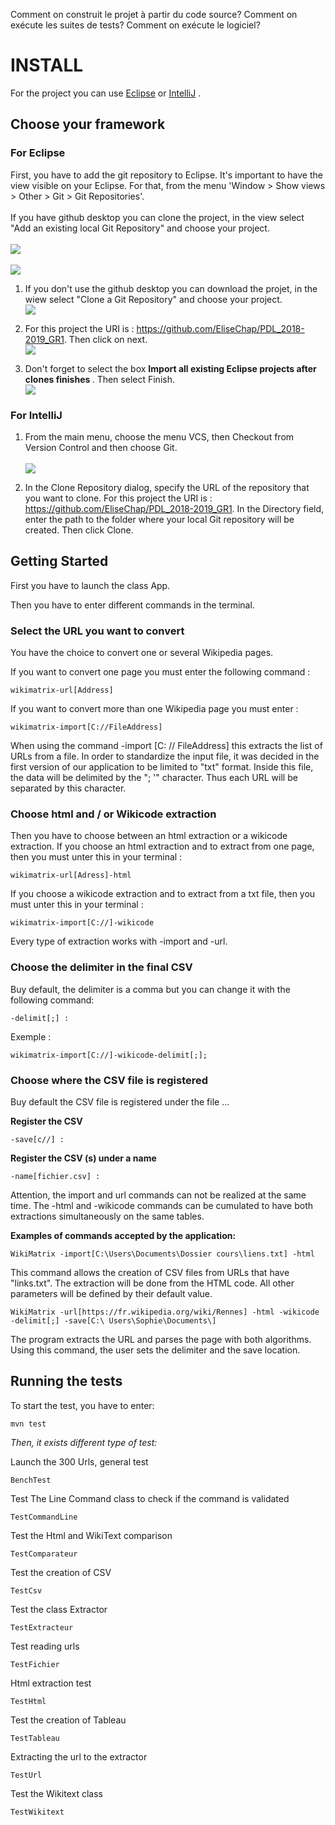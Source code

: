 Comment on construit le projet à partir du code source?
Comment on exécute les suites de tests?
Comment on exécute le logiciel?

# INSTALL 

For the project you can use <a href="#eclipse">Eclipse</a> or  <a href="#intellij">IntelliJ</a> . 

## Choose your framework

<h3 id=eclipse> For Eclipse </h3>

First, you have to add the git repository to Eclipse. It's important to have the view visible on your Eclipse. For that, from the menu 'Window > Show views > Other > Git > Git Repositories'. <br/><br/>
If you have github desktop you can clone the project, in the view select "Add an existing local Git Repository" and choose your project.
<br/>
<br><img src= "ANNEXES/ExistingLocalGit.png"><br>
<br><img src= "ANNEXES/projectClone.png"><br>

1. If you don't use the github desktop you can download the projet, in the wiew select "Clone a Git Repository" and choose your project.<br><img src= "ANNEXES/imgGitRepositories.png"><br>

2.  For this project the URI is : https://github.com/EliseChap/PDL_2018-2019_GR1. Then click on next. 
<br><img src= "ANNEXES/projectDownload.png"><br>

3. Don't forget to select the box <b> Import all existing Eclipse projects after clones finishes </b>. Then select Finish. 
<br> <img src= "ANNEXES/Capture.PNG"><br>


<h3 id=intellij> For IntelliJ </h3>

1. From the main menu, choose the menu VCS, then Checkout from Version Control and then choose Git. <br/>
<br><img src= "ANNEXES/image.PNG"><br>

2. In the Clone Repository dialog, specify the URL of the repository that you want to clone. For this project the URI is : https://github.com/EliseChap/PDL_2018-2019_GR1. In the Directory field, enter the path to the folder where your local Git repository will be created. Then click Clone. 

## Getting Started

First you have to launch the class App. 

Then you have to enter different commands in the terminal. 

<h3> Select the URL you want to convert </h3>

You have the choice to convert one or several Wikipedia pages. <br/>

If you want to convert one page you must enter the following command : 

```
wikimatrix-url[Address]
```

If you want to convert more than one Wikipedia page you must enter : 

```
wikimatrix-import[C://FileAddress]
```
When using the command -import [C: // FileAddress] this extracts the list of URLs from a file. In order to standardize the input file, it was decided in the first version of our application to be limited to "txt" format. Inside this file, the data will be delimited by the "; '" character. Thus each URL will be separated by this character.

<h3> Choose html and / or Wikicode extraction </h3>

Then you have to choose between an html extraction or a wikicode extraction. If you choose an html extraction and to extract from one page, then you must unter this in your terminal : 

```
wikimatrix-url[Adress]-html
```

If you choose a wikicode extraction and to extract from a txt file, then you must unter this in your terminal : 

```
wikimatrix-import[C://]-wikicode
```

Every type of extraction works with -import and -url.

<h3> Choose the delimiter in the final CSV </h3>

Buy default, the delimiter is a comma but you can change it with the following command: 

```
-delimit[;] : 
```

Exemple : 

```
wikimatrix-import[C://]-wikicode-delimit[;]; 
```
<h3> Choose where the CSV file is registered </h3>

Buy default the CSV file is registered under the file ...

**Register the CSV**

```
-save[c//] :
```

**Register the CSV (s) under a name**

```
-name[fichier.csv] :
```

Attention, the import and url commands can not be realized at the same time. The -html and -wikicode commands can be cumulated to have both extractions simultaneously on the same tables.

**Examples of commands accepted by the application:**

```
WikiMatrix -import[C:\Users\Documents\Dossier cours\liens.txt] -html 
```

This command allows the creation of CSV files from URLs that have "links.txt". The extraction will be done from the HTML code. All other parameters will be defined by their default value.

```
WikiMatrix -url[https://fr.wikipedia.org/wiki/Rennes] -html -wikicode -delimit[;] -save[C:\ Users\Sophie\Documents\] 
```
The program extracts the URL and parses the page with both algorithms. Using this command, the user sets the delimiter and the save location.




## Running the tests

To start the test, you have to enter:
```
mvn test
```
*Then, it exists different type of test:* <br>

Launch the 300 Urls, general test
```
BenchTest
```
Test The Line Command class to check if the command is validated
```
TestCommandLine
```
Test the Html and WikiText comparison
```
TestComparateur
```
Test the creation of CSV
```
TestCsv
```
Test the class Extractor
```
TestExtracteur
```
Test reading urls
```
TestFichier
```
Html extraction test
```
TestHtml
```
Test the creation of Tableau
```
TestTableau
```
Extracting the url to the extractor
```
TestUrl
```
Test the Wikitext class
```
TestWikitext
```







